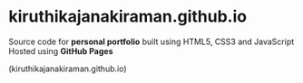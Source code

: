 # kiruthikajanakiraman.github.io
Source code for **personal portfolio** built using HTML5, CSS3 and JavaScript  
Hosted using **GitHub Pages**  

(kiruthikajanakiraman.github.io)
